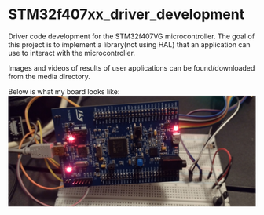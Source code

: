 # STM32f407xx_driver_development

Driver code development for the STM32f407VG microcontroller.
The goal of this project is to implement a library(not using HAL) that an application can use to interact with the microcontroller.

Images and videos of results of user applications can be found/downloaded from the media directory.

Below is what my board looks like:
![board](https://github.com/JohnRB93/STM32f407xx_driver_development/blob/main/media/stm_board_image.jpg)
